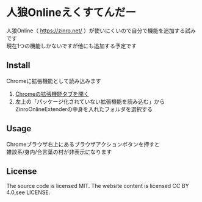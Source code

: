 人狼Onlineえくすてんだー
====
人狼Online（ https://zinro.net/ ）が使いにくいので自分で機能を追加する試みです  
現在1つの機能しかないですが他にも追加する予定です

Install
----
Chromeに拡張機能として読み込みます  
1. [Chromeの拡張機能タブを開く](chrome://extensions/)
2. 左上の「パッケージ化されていない拡張機能を読み込む」からZinroOnlineExtenderの中身を入れたフォルダを選択する

Usage
----
Chromeブラウザ右上にあるブラウザアクションボタンを押すと  
雑談系/身内/合言葉の村が非表示になります

License
----
The source code is licensed MIT. The website content is licensed CC BY 4.0,see LICENSE.
